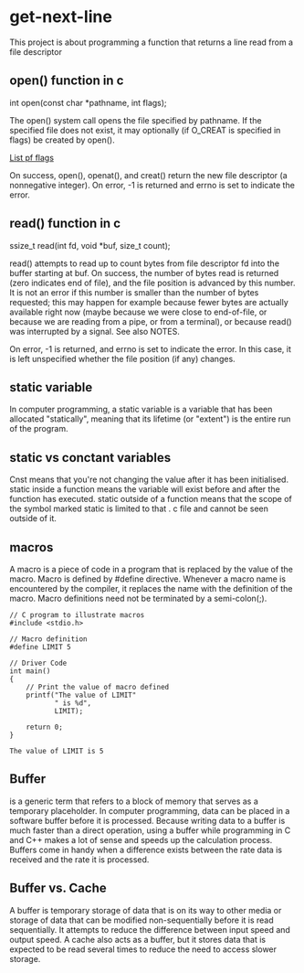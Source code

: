 # get-next-line
This project is about programming a function that returns a line read from a file descriptor

## open() function in c

int open(const char *pathname, int flags);

The open() system call opens the file specified by pathname.  If the specified file does not exist, it may optionally (if O_CREAT is specified in flags) be created by open().

[List pf flags](https://man7.org/linux/man-pages/man2/open.2.html)

On success, open(), openat(), and creat() return the new file descriptor (a nonnegative integer).  On error, -1 is returned and errno is set to indicate the error.

## read() function in c
ssize_t read(int fd, void *buf, size_t count);

read() attempts to read up to count bytes from file descriptor fd into the buffer starting at buf.
On success, the number of bytes read is returned (zero indicates end of file), and the file position is advanced by this number. It is not an error if this number is smaller than the number of bytes requested; this may happen for example because fewer bytes are actually available right now (maybe because we were close to end-of-file, or because we are reading from a pipe, or from a terminal), or because read() was interrupted by a signal.  See also NOTES.

On error, -1 is returned, and errno is set to indicate the error.  In this case, it is left unspecified whether the file position (if any) changes.

## static variable
In computer programming, a static variable is a variable that has been allocated "statically", meaning that its lifetime (or "extent") is the entire run of the program.

## static vs conctant variables
Cnst means that you're not changing the value after it has been initialised. static inside a function means the variable will exist before and after the function has executed. static outside of a function means that the scope of the symbol marked static is limited to that . c file and cannot be seen outside of it.

## macros
A macro is a piece of code in a program that is replaced by the value of the macro. Macro is defined by #define directive. Whenever a macro name is encountered by the compiler, it replaces the name with the definition of the macro. Macro definitions need not be terminated by a semi-colon(;).

    // C program to illustrate macros
    #include <stdio.h>

    // Macro definition
    #define LIMIT 5

    // Driver Code
    int main()
    {
        // Print the value of macro defined
        printf("The value of LIMIT"
               " is %d",
               LIMIT);

        return 0;
    }
    
    The value of LIMIT is 5
    
## Buffer 
is a generic term that refers to a block of memory that serves as a temporary placeholder. In computer programming, data can be placed in a software buffer before it is processed. Because writing data to a buffer is much faster than a direct operation, using a buffer while programming in C and C++ makes a lot of sense and speeds up the calculation process. Buffers come in handy when a difference exists between the rate data is received and the rate it is processed. 

## Buffer vs. Cache

A buffer is temporary storage of data that is on its way to other media or storage of data that can be modified non-sequentially before it is read sequentially. It attempts to reduce the difference between input speed and output speed. A cache also acts as a buffer, but it stores data that is expected to be read several times to reduce the need to access slower storage. 

